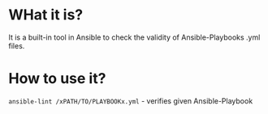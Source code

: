 # WHat it is?

It is a built-in tool in Ansible to check the validity of Ansible-Playbooks .yml files.

# How to use it?

`ansible-lint /xPATH/TO/PLAYBOOKx.yml` - verifies given Ansible-Playbook
